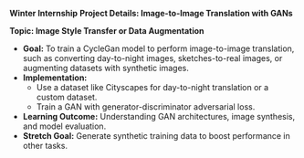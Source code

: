 **Winter Internship**
**Project Details: Image-to-Image Translation with GANs**

**Topic: Image Style Transfer or Data Augmentation**

- **Goal:** To train a CycleGan model to perform image-to-image translation, such as converting day-to-night images, sketches-to-real images, or augmenting datasets with synthetic images.
- **Implementation:**
    - Use a dataset like Cityscapes for day-to-night translation or a custom dataset.
    - Train a GAN with generator-discriminator adversarial loss.
- **Learning Outcome:** Understanding GAN architectures, image synthesis, and model evaluation.
- **Stretch Goal:** Generate synthetic training data to boost performance in other tasks.
  
